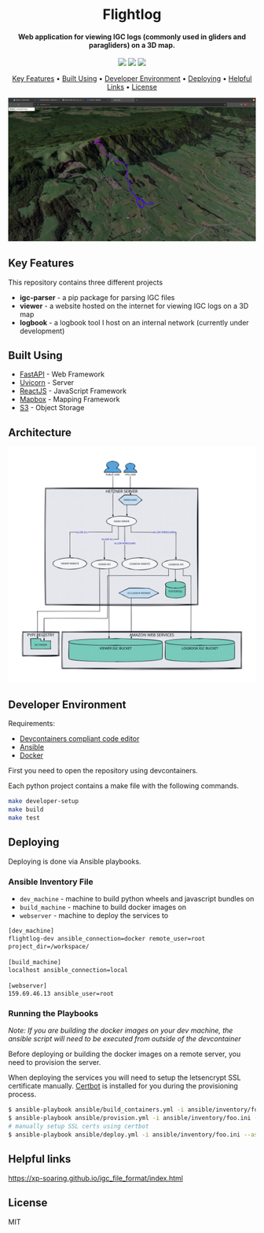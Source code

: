 
<h1 align="center">Flightlog<br></h1>

<h4 align="center">Web application for viewing IGC logs (commonly used in gliders and paragliders) on a 3D map.</h4>

<p align="center">
  <img src="https://img.shields.io/badge/status-active-green" />
  <img src="https://img.shields.io/github/issues/millarcalder/flightlog" />
  <img src="https://img.shields.io/github/issues-pr/millarcalder/flightlog" />
</p>

<p align="center">
  <a href="#key-features">Key Features</a> •
  <a href="#built-using">Built Using</a> •
  <a href="#developer-environment">Developer Environment</a> •
  <a href="#deploying">Deploying</a> •
  <a href="#helpful-links">Helpful Links</a> •
  <a href="#license">License</a>
</p>

![screenshot](screenshot.png)

## Key Features

This repository contains three different projects

 - **igc-parser** - a pip package for parsing IGC files
 - **viewer** - a website hosted on the internet for viewing IGC logs on a 3D map
 - **logbook** - a logbook tool I host on an internal network (currently under development)

## Built Using

- [FastAPI](https://fastapi.tiangolo.com/) - Web Framework
- [Uvicorn](https://www.uvicorn.org/) - Server
- [ReactJS](https://react.dev/) - JavaScript Framework
- [Mapbox](https://visgl.github.io/react-map-gl/) - Mapping Framework
- [S3](https://docs.aws.amazon.com/s3/) - Object Storage

## Architecture

![architecture](architecture.svg)

## Developer Environment

Requirements:

 - [Devcontainers compliant code editor](https://containers.dev/)
 - [Ansible](https://www.ansible.com/)
 - [Docker](https://www.docker.com/)

First you need to open the repository using devcontainers.

Each python project contains a make file with the following commands.
```bash
make developer-setup
make build
make test
```

## Deploying

Deploying is done via Ansible playbooks.

### Ansible Inventory File

 - `dev_machine` - machine to build python wheels and javascript bundles on
 - `build_machine` - machine to build docker images on
 - `webserver` - machine to deploy the services to

```
[dev_machine]
flightlog-dev ansible_connection=docker remote_user=root project_dir=/workspace/

[build_machine]
localhost ansible_connection=local

[webserver]
159.69.46.13 ansible_user=root
```

### Running the Playbooks

*Note: If you are building the docker images on your dev machine, the ansible script will need to be executed from outside of the devcontainer*

Before deploying or building the docker images on a remote server, you need to provision the server.

When deploying the services you will need to setup the letsencrypt SSL certificate manually. [Certbot](https://certbot.eff.org/) is installed for you during the provisioning process.

```bash
$ ansible-playbook ansible/build_containers.yml -i ansible/inventory/foo.ini --ask-vault-password
$ ansible-playbook ansible/provision.yml -i ansible/inventory/foo.ini --ask-vault-password
# manually setup SSL certs using certbot
$ ansible-playbook ansible/deploy.yml -i ansible/inventory/foo.ini --ask-vault-password
```

## Helpful links

https://xp-soaring.github.io/igc_file_format/index.html

## License

MIT
